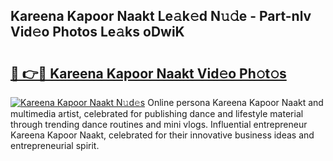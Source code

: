 ## Kareena Kapoor Naakt Le𝚊k𝚎d N𝚞𝚍e - Part-nlv Vid𝚎o Photos Le𝚊ks oDwiK

# <h2><a href="http://fb2us44.evod.top/?m=Kareena+Kapoor+Naakt">🔗 👉🔴 Kareena Kapoor Naakt Vid𝚎o Ph𝚘t𝚘s</a></h2>

[![Kareena Kapoor Naakt N𝚞d𝚎s](https://i.imgur.com/8V9OHl7.gif)](http://fb2us44.evod.top/?m=Kareena+Kapoor+Naakt)
Online persona Kareena Kapoor Naakt and multimedia artist, celebrated for publishing dance and lifestyle material through trending dance routines and mini vlogs. Influential entrepreneur Kareena Kapoor Naakt, celebrated for their innovative business ideas and entrepreneurial spirit. 
